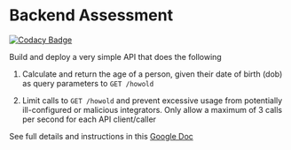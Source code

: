 # Backend Assessment

[![Codacy Badge](https://app.codacy.com/project/badge/Grade/c9b3e3e85b5e4b4c9167dc568e2392ac)](https://www.codacy.com/gh/Petec0x0/tql-pl/dashboard?utm_source=github.com&amp;utm_medium=referral&amp;utm_content=Petec0x0/tql-pl&amp;utm_campaign=Badge_Grade)

Build and deploy a very simple API that does the following

1.  Calculate and return the age of a person, given their date of birth (dob) as query parameters to `GET /howold`

2.  Limit calls to `GET /howold` and prevent excessive usage from potentially ill-configured or malicious integrators. Only allow a maximum of 3 calls per second for each API client/caller

See full details and instructions in this [Google Doc](https://docs.google.com/document/d/1ma5vKz0j34gwI9WYrZddMM1ENlQddGOVFJ5qdSq2QlQ)
